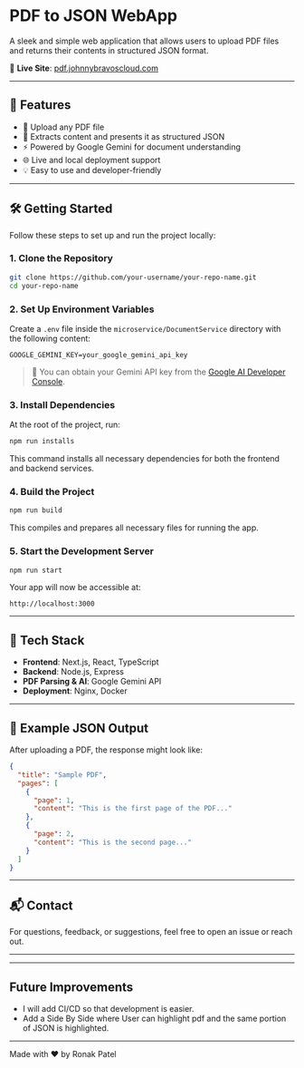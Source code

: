 # PDF to JSON WebApp

A sleek and simple web application that allows users to upload PDF files and returns their contents in structured JSON format.

🔗 **Live Site**: [pdf.johnnybravoscloud.com](https://pdf.johnnybravoscloud.com)

---

## 🚀 Features

- 📄 Upload any PDF file
- 🧠 Extracts content and presents it as structured JSON
- ⚡ Powered by Google Gemini for document understanding
- 🌐 Live and local deployment support
- 💡 Easy to use and developer-friendly

---

## 🛠️ Getting Started

Follow these steps to set up and run the project locally:

### 1. Clone the Repository

```bash
git clone https://github.com/your-username/your-repo-name.git
cd your-repo-name
```

### 2. Set Up Environment Variables

Create a `.env` file inside the `microservice/DocumentService` directory with the following content:

```env
GOOGLE_GEMINI_KEY=your_google_gemini_api_key
```

> 🔑 You can obtain your Gemini API key from the [Google AI Developer Console](https://makersuite.google.com/app/apikey).

### 3. Install Dependencies

At the root of the project, run:

```bash
npm run installs
```

This command installs all necessary dependencies for both the frontend and backend services.

### 4. Build the Project

```bash
npm run build
```

This compiles and prepares all necessary files for running the app.

### 5. Start the Development Server

```bash
npm run start
```

Your app will now be accessible at:

```
http://localhost:3000
```

---

## 🧪 Tech Stack

- **Frontend**: Next.js, React, TypeScript
- **Backend**: Node.js, Express
- **PDF Parsing & AI**: Google Gemini API
- **Deployment**: Nginx, Docker

---

## 📄 Example JSON Output

After uploading a PDF, the response might look like:

```json
{
  "title": "Sample PDF",
  "pages": [
    {
      "page": 1,
      "content": "This is the first page of the PDF..."
    },
    {
      "page": 2,
      "content": "This is the second page..."
    }
  ]
}
```

---

## 📬 Contact

For questions, feedback, or suggestions, feel free to open an issue or reach out.

---

---
## Future Improvements
- I will add CI/CD so that development is easier.
- Add a Side By Side where User can highlight pdf and the same portion of JSON is highlighted.
---


Made with ❤️ by Ronak Patel
